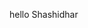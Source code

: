 <!DOCTYPE html>
<html>
<head>
<title>Nothing</title>
</head>
<body>
<p>hello Shashidhar</p>
</body>
</html>
